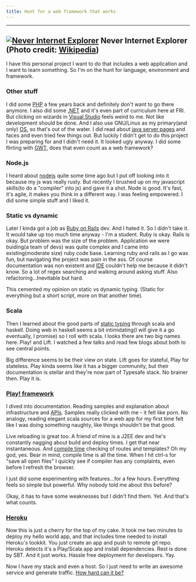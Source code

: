 ```yaml
---
title: Hunt for a web framework that works
---
```


  -------------------------
  [![Never Internet Explorer](http://upload.wikimedia.org/wikipedia/en/e/ea/Never_Internet_Explorer.png)](http://en.wikipedia.org/wiki/File%3ANever_Internet_Explorer.png)
  Never Internet Explorer (Photo credit: [Wikipedia](http://en.wikipedia.org/wiki/File%3ANever_Internet_Explorer.png))
  -------------------------

I have this personal project I want to do that includes a web
application and I want to learn something. So I'm on the hunt for
language, environment and framework.

### Other stuff

I did some [PHP](http://www.php.net/ "PHP") a few years back
and definitely don't want to go there anymore. I also did some
[.NET](http://msdn.microsoft.com/netframework ".NET Framework") and it's
even part of curriculum here at FRI. But clicking on wizards in [Visual
Studio](http://www.microsoft.com/visualstudio/en-us "Microsoft Visual Studio")
feels weird to me. Not like development should be done. And I also use
GNU/Linux as my primary(and only)
[OS](http://en.wikipedia.org/wiki/Operating_system "Operating system"),
so that's out of the water. I did read about [java server
pages](http://en.wikipedia.org/wiki/JavaServer_Pages "JavaServer Pages")
and faces and even tried few things out. But luckily I didn't get to do
this project I was preparing for and I didn't need it. It looked ugly
anyway. I did some flirting with
[GWT](http://code.google.com/webtoolkit "Google Web Toolkit"), does that
even count as a web framework? 

### Node.js

I heard about [nodejs](http://nodejs.org/ "Node.js") quite some time ago
but I put off looking into it because my js was really rusty. But
recently I brushed up on my javascript skills(to do a "compiler" into
js) and gave it a shot. Node is good. It's fast, it's agile, it makes
you think in a different way. I was feeling empowered. I did some simple
stuff and I liked it.

### Static vs dynamic

Later I kinda got a job as [Ruby on
Rails](http://rubyonrails.org/ "Ruby on Rails") dev. And I hated it. So
I didn't take it. It would take up too much time anyway - I'm a student.
Ruby is okay. Rails is okay. But problem was the size of the problem.
Application we were buiding(a team of devs) was quite complex and I came
into existing(moderate size) ruby code base. Learning ruby and rails as
I go was fun, but navigating the project was pain in the ass. Of course
documentation was non existent and
[IDE](http://en.wikipedia.org/wiki/Integrated_development_environment "Integrated development environment")
couldn't help me because it didn't know. So a lot of regex searching and
walking around asking stuff. Also refactoring...Inevitable but hard. 

This cemented my opinion on static vs dynamic typing. (Static for
everything but a short script, more on that another time).

### Scala

Then I learned about the good parts of [static
typing](http://en.wikipedia.org/wiki/Type_system "Type system") through
scala and haskell. Doing web in haskell seems a bit intimidating(I will
give it a go eventually, I promise) so I roll with scala. I looks there
are two big names here. Play! and Lift. I watched a few talks and read
few blogs about both to see central points. 

Big difference seems to be their view on state. Lift goes for stateful,
Play for stateless. Play kinda seems like it has a bigger community, but
their documentation is stellar and they're now part of Typesafe stack.
No brainer then. Play it is.

### [Play! framework](http://www.playframework.org/ "Play Framework")

I dived into documentation. Reading samples and explanation about
infrastructure and
[APIs](http://en.wikipedia.org/wiki/Application_programming_interface "Application programming interface").
Samples really clicked with me - it felt like porn. No analogy, reading
elegant scala sources for a web app for my first time felt like I was
doing something naughty, like things shouldn't be that good.

Live reloading is great too. A friend of mine is a J2EE dev and he's
constantly nagging about build and deploy times. I get that near
instantaneous. And [compile
time](http://en.wikipedia.org/wiki/Compile_time "Compile time") checking
of routes and templates? Oh my god, yes. Bear in mind, compile time is
all the time. When I hit ctrl-s for "save all open files" I quickly see
if compiler has any complaints, even before I refresh the browser. 

I just did some experimenting with features...for a few hours.
Everything feels so simple but powerful. Why nobody told me about this
before?

Okay, it has to have some weaknesses but I didn't find them. Yet. And
that's what counts.

### [Heroku](http://www.heroku.com/ "Heroku")

Now this is just a cherry for the top of my cake. It took me two minutes
to deploy my hello world app, and that includes time needed to install
Heroku's tookkit. You just create an app and push to remote git repo.
Heroku detects it's a Play/Scala app and install dependencies. Rest is
done by SBT. And it just works. Hassle free deployment for developers.
Yay.

Now I have my stack and even a host. So I just need to write an awesome
service and generate traffic. [How hard can it
be?](http://www.google.si/url?sa=t&rct=j&q=&esrc=s&source=web&cd=6&cad=rja&ved=0CFEQtwIwBQ&url=http%3A%2F%2Fwww.youtube.com%2Fwatch%3Fv%3DnVE09yyznfc&ei=jAKUUIPEDdGN4gTR5YCwDg&usg=AFQjCNFEfy9P-ultVxu5ZkJgFIV4m1aODA&sig2=OX1AHn6wJRVV3cca7L1vnQ)
